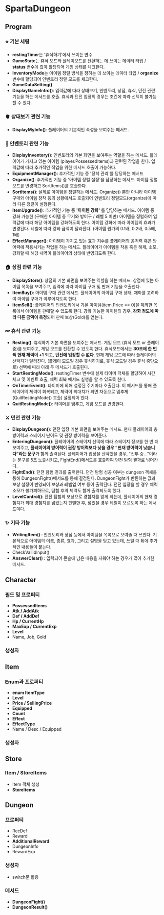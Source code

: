 # SpartaDungeon

## Program

### ⭐️ 기본 세팅
- **restingTimer**는 '휴식하기'에서 쓰이는 변수
- **GameState**는 휴식 모드와 플레이모드를 전환하는 데 쓰이는 데이터 타입 / **status** 변수에 값이 할당되어 게임 상태를 체크한다.
- **InventoryMode**는 아이템 정렬 방식을 정하는 데 쓰이는 데이터 타입 / **organize** 변수에 할당되어 인벤토리 정렬 모드를 체크한다.
- **GameDataSetting()**
- **DisplayGameIntro()**: 입력값에 따라 상태보기, 인벤토리, 상점, 휴식, 던전 관련 기능을 하는 메서드를 호출. 휴식과 던전 입장의 경우는 조건에 따라 선택이 불가능 할 수 있다.


### 🫀 상태보기 관련 기능

- **DisplayMyInfo()**: 플레이어의 기본적인 속성을 보여주는 메서드. 


### 💼 인벤토리 관련 기능
- **DisplayInventory()**: 인벤토리의 기본 화면을 보여주는 역할을 하는 메서드. 플레이어가 가지고 있는 아이템 (player.PossessedItems)과 관련된 작업을 한다. 입력값에 따라 추가적인 작업을 위한 메서드 호출이 가능하다.
- **EquipmentManager()**: 추가적인 기능 중 '장착 관리'를 담당하는 메서드
- **Organize()**: 추가적인 기능 중 '아이템 정렬 설정'을 담당하는 메서드. 아이템 정렬 모드를 변경하고 SortItems()를 호출한다.
- **SortItems()**: 실제로 아이템을 정럴하는 메서드. Organize() 뿐만 아니라 아이템 구매와 아이템 장착 등의 상황에서도 호출되어 인벤토리 정렬모드(organize)에 따라 다른 정렬이 실행된다.
- **ItemUpgrade()**: 추가적인 기능 중 **'아이템 강화'** 를 담당하는 메서드. 아이템 중 강화 가능한 (구매한 아이템 중 무기와 방어구 / 레벨 5 미만) 아이템을 정렬하여 입력값에 따라 해당 아이템을 강화하도록 한다. 아이템 강화에 따라 아이템의 효과가 변경된다. 레벨에 따라 강화 금액이 달라진다. (아이템 원가의 0.1배, 0.2배, 0.5배, 1배)
- **EffectManager()**: 아이템이 가지고 있는 효과 지수를 플레이어의 공격력 혹은 방어력에 적용시키는 작업을 하는 메서드. 플레이어가 아이템을 착용 혹은 해제, 소모, 강화할 때 해당 내역이 플레이어의 상태에 반영되도록 한다.


### 🏠 상점 관련 기능
- **DisplayStore()**: 상점의 기본 화면을 보여주는 역할을 하는 메서드. 상점에 있는 아이템 목록을 보여주고, 입력에 따라 아이템 구매 및 판매 기능을 호출한다.
- **ItemBuy()**: 아이템 구매 관련 메서드. 플레이어의 아이템 구매 상태, 재화를 고려하여 아이템 구매가 이루어지도록 한다. 
- **ItemSell()**: 플레이어의 인벤토리에서 기본 아이템(item.Price == 0)을 제외한 목록에서 아이템을 판매할 수 있도록 한다. 강화 가능한 아이템의 경우, **강화 정도에 따라 다른 금액이 측정**되어 판매 보상(Gold)를 얻는다.


### 💤 휴식 관련 기능
- **Resting()**: 휴식하기 기본 화면을 보여주는 메서드. 게임 모드 (휴식 모드 or 플레이 중)를 보여주고, 게임 모드를 전환할 수 있도록 한다. 휴식모드에서는 **30초에 한 번씩 현재 체력이 +1** 되고, **던전에 입장할 수 없다**. 현재 게임 모드에 따라 플레이어의 선택지가 달라진다. (플레이 모드일 경우 휴식하기로, 휴식 모드일 경우 휴식 중단으로) 선택에 따라 아래 두 메서드가 호출된다.
- **StartRestingMode()**: restingTimer 변수에 실제 타이머 객체를 할당하여 시간 체크 및 이벤트 호출, 체력 회복 메서드 실행을 할 수 있도록 한다.
- **OnTimerEvent()**: 타이머에 의해 설정된 주기마다 호출된다. 이 메서드를 통해 플레이어의 체력이 회복되고, 체력이 최대치가 되면 자동으로 멈추게(QuitRestingMode() 호출) 설정되어 있다.
- **QuitRestingMode()**: 타이머를 멈추고, 게임 모드를 변경한다.


### ⚔️ 던전 관련 기능
- **DisplayDungeon()**: 던전 입장 기본 화면을 보여주는 메서드. 현재 플레이어의 총 방어력과 스테이지 난이도 및 권장 방어력을 보여준다.
- **EnteringDungeon()**: 플레이어의 스테이지 선택에 따라 스테이지 정보를 한 번 더 보여주고, **플레이어의 방어력이 권장 방어력보다 낮을 경우 "현재 방어력이 낮습니다"라는 문구**가 함께 출력된다. 플레이어가 입장을 선택했을 경우, "전투 중..."이라는 문구를 5초 노출시키고, FightEnd()메서드를 호출하여 던전 탐험 결과로 넘어간다.
- **FightEnd()**: 던전 탐험 결과를 출력한다. 던전 탐험 성공 여부는 dungeon 객체를 통해 DungeonFight()메서드를 통해 결정된다. DungeonFight가 반환하는 값과 보상 설정이 반영되어 보상과 레벨업 여부 등이 출력된다. 던전 입장을 할 경우 체력 소모가 불가피하므로, 탐험 후의 체력도 함께 출력되도록 했다.
- **LevelControl()**: 던전 탐험의 보상으로 경험치를 얻게 되는데, 플레이어의 현재 경험치가 최대 경험치를 넘었는지 판별한 후, 넘었을 경우 레벨이 오르도록 하는 메서드이다.


### ✨ 기타 기능
- **WritingItem()** : 인벤토리와 상점 등에서 아이템을 목록으로 보여줄 때 쓰인다. 기본적으로 아이템의 이름, 종류, 효과, 그리고 설명을 담고 있는데, 쓰일 때 뒤에 추가적인 내용들이 붙는다.
- CheckVailidInput()
- **AnswerClear()** : 입력되어 콘솔에 남은 내용을 지워야 하는 경우가 많아 추가한 메서드.



## Character

### 필드 및 프로퍼티
- **PossessedItems**
- **Atk / AddAtk**
- **Def / AddDef**
- **Hp / CurrentHp**
- **MaxExp / CurrentExp**
- **Level**
- Name, Job, Gold

### 생성자



## Item

### Enum과 프로퍼티
- **enum ItemType**
- **Level**
- **Price / SellingPrice**
- **Equipped**
- **Count**
- **Effect**
- **EffectType**
- Name / Desc / Equipped

  
### 생성자



## Store

### Item / StoreItems
- Item 객체 생성
- **StoreItems**



## Dungeon

### 프로퍼티
- RecDef
- Reward
- **AdditionalReward**
- DungeonInfo
- RewardExp

### 생성자
- switch문 활용

### 메서드
- **DungeonFight()**
- **DungeonResult()**



